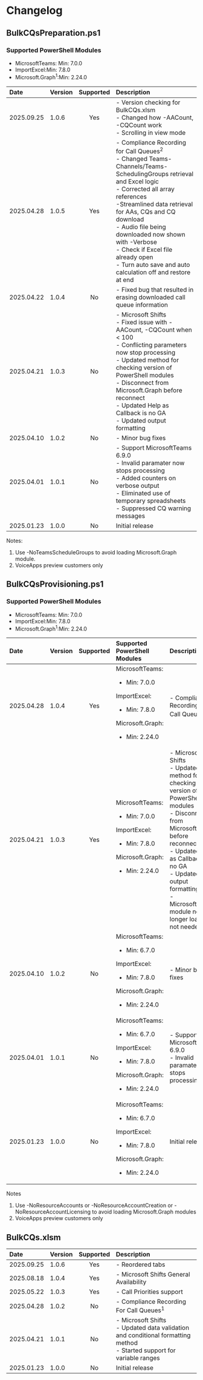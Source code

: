 # Changelog

## BulkCQsPreparation.ps1

### Supported PowerShell Modules
- MicrosoftTeams: Min: 7.0.0
- ImportExcel:Min: 7.8.0
- Microsoft.Graph<sup>1</sup>:Min: 2.24.0
  
| Date       | Version | Supported | Description                                               |
|:-----------|:--------|:---------:|:----------------------------------------------------------|
| 2025.09.25 | 1.0.6   | Yes       | - Version checking for BulkCQs.xlsm<br>- Changed how -AACount, -CQCount work<br>- Scrolling in view mode |
| 2025.04.28 | 1.0.5   | Yes       | - Compliance Recording for Call Queues<sup>2</sup><br>- Changed Teams-Channels/Teams-SchedulingGroups retrieval and Excel logic<br>- Corrected all array references<br>-Streamlined data retrieval for AAs, CQs and CQ download<br>- Audio file being downloaded now shown with -Verbose<br>- Check if Excel file already open<br>- Turn auto save and auto calculation off and restore at end |
| 2025.04.22 | 1.0.4   | No        | - Fixed bug that resulted in erasing downloaded call queue information |
| 2025.04.21 | 1.0.3   | No        | - Microsoft Shifts<br>- Fixed issue with -AACount, -CQCount when < 100<br>- Conflicting parameters now stop processing<br>- Updated method for checking version of PowerShell modules<br>- Disconnect from Microsoft.Graph before reconnect<br>- Updated Help as Callback is no GA<br>- Updated output formatting |
| 2025.04.10 | 1.0.2   | No        | - Minor bug fixes        |
| 2025.04.01 | 1.0.1   | No        | - Support MicrosoftTeams  6.9.0<br>- Invalid paramater now stops processing<br>- Added counters on verbose output<br>- Eliminated use of temporary spreadsheets<br>- Suppressed CQ warning messages |
| 2025.01.23 | 1.0.0   | No        | Initial release               |

Notes:
1. Use -NoTeamsScheduleGroups to avoid loading Microsoft.Graph module.
2. VoiceApps preview customers only

## BulkCQsProvisioning.ps1

### Supported PowerShell Modules
- MicrosoftTeams: Min: 7.0.0
- ImportExcel:Min: 7.8.0
- Microsoft.Graph<sup>1</sup>:Min: 2.24.0

| Date       | Version | Supported | Supported PowerShell Modules | Description                                               |
|:-----------|:-------|:---------:|:-----------------------------|:----------------------------------------------------------|
| 2025.04.28 | 1.0.4  | Yes       | MicrosoftTeams:<ul><li>Min: 7.0.0</li></ul>ImportExcel:<ul><li>Min: 7.8.0</li></ul>Microsoft.Graph:<ul><li>Min: 2.24.0</li></ul> | - Compliance Recording for Call Queues<sup>2</sup> |
| 2025.04.21 | 1.0.3  | Yes       | MicrosoftTeams:<ul><li>Min: 7.0.0</li></ul>ImportExcel:<ul><li>Min: 7.8.0</li></ul>Microsoft.Graph:<ul><li>Min: 2.24.0</li></ul> | - Microsoft Shifts<br>- Updated method for checking version of PowerShell modules<br>- Disconnect from Microsoft.Graph before reconnect<br>- Updated Help as Callback is no GA<br>- Updated output formatting<br>- Microsoft.Graph module no longer loaded if not needed |
| 2025.04.10 | 1.0.2  | No        | MicrosoftTeams:<ul><li>Min: 6.7.0</li></ul>ImportExcel:<ul><li>Min: 7.8.0</li></ul>Microsoft.Graph:<ul><li>Min: 2.24.0</li></ul>  | - Minor bug fixes |
| 2025.04.01 | 1.0.1  | No        | MicrosoftTeams:<ul><li>Min: 6.7.0</li></ul>ImportExcel:<ul><li>Min: 7.8.0</li></ul>Microsoft.Graph:<ul><li>Min: 2.24.0</li></ul>  | - Support MicrosoftTeams  6.9.0<br>- Invalid paramater now stops processing |
| 2025.01.23 | 1.0.0  | No        | MicrosoftTeams:<ul><li>Min: 6.7.0</li></ul>ImportExcel:<ul><li>Min: 7.8.0</li></ul>Microsoft.Graph:<ul><li>Min: 2.24.0</li></ul>  | Initial release  |

Notes
1. Use -NoResourceAccounts or -NoResourceAccountCreation or -NoResourceAccountLicensing to avoid loading Microsoft.Graph modules
2. VoiceApps preview customers only

## BulkCQs.xlsm

| Date       | Version | Supported | Description                                       |
|:-----------|:-------|:---------:|:---------------------------------------------------|
| 2025.09.25 | 1.0.6  | Yes       | - Reordered tabs                                   |
| 2025.08.18 | 1.0.4  | Yes       | - Microsoft Shifts General Availability            |
| 2025.05.22 | 1.0.3  | Yes       | - Call Priorities support                          |
| 2025.04.28 | 1.0.2  | No        | - Compliance Recording For Call Queues<sup>1</sup> |
| 2025.04.21 | 1.0.1  | No        | - Microsoft Shifts<br>- Updated data validation and conditional formatting method<br>- Started support for variable ranges   |
| 2025.01.23 | 1.0.0  | No        | Initial release                                    |
